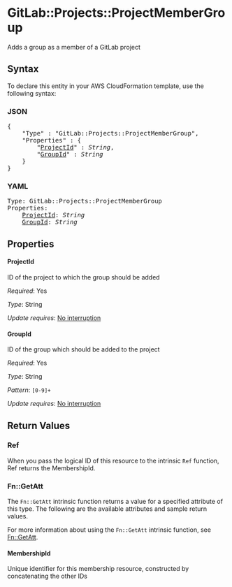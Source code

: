 # GitLab::Projects::ProjectMemberGroup

Adds a group as a member of a GitLab project

## Syntax

To declare this entity in your AWS CloudFormation template, use the following syntax:

### JSON

<pre>
{
    "Type" : "GitLab::Projects::ProjectMemberGroup",
    "Properties" : {
        "<a href="#projectid" title="ProjectId">ProjectId</a>" : <i>String</i>,
        "<a href="#groupid" title="GroupId">GroupId</a>" : <i>String</i>
    }
}
</pre>

### YAML

<pre>
Type: GitLab::Projects::ProjectMemberGroup
Properties:
    <a href="#projectid" title="ProjectId">ProjectId</a>: <i>String</i>
    <a href="#groupid" title="GroupId">GroupId</a>: <i>String</i>
</pre>

## Properties

#### ProjectId

ID of the project to which the group should be added

_Required_: Yes

_Type_: String

_Update requires_: [No interruption](https://docs.aws.amazon.com/AWSCloudFormation/latest/UserGuide/using-cfn-updating-stacks-update-behaviors.html#update-no-interrupt)

#### GroupId

ID of the group which should be added to the project

_Required_: Yes

_Type_: String

_Pattern_: <code>[0-9]+</code>

_Update requires_: [No interruption](https://docs.aws.amazon.com/AWSCloudFormation/latest/UserGuide/using-cfn-updating-stacks-update-behaviors.html#update-no-interrupt)

## Return Values

### Ref

When you pass the logical ID of this resource to the intrinsic `Ref` function, Ref returns the MembershipId.

### Fn::GetAtt

The `Fn::GetAtt` intrinsic function returns a value for a specified attribute of this type. The following are the available attributes and sample return values.

For more information about using the `Fn::GetAtt` intrinsic function, see [Fn::GetAtt](https://docs.aws.amazon.com/AWSCloudFormation/latest/UserGuide/intrinsic-function-reference-getatt.html).

#### MembershipId

Unique identifier for this membership resource, constructed by concatenating the other IDs


